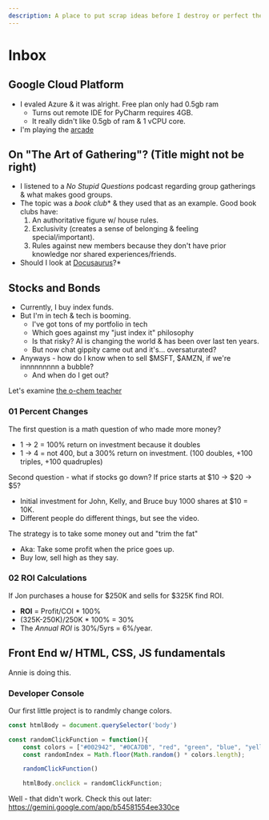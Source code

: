 ```yaml
---
description: A place to put scrap ideas before I destroy or perfect them.
---
```


# Inbox

## Google Cloud Platform
* I evaled Azure & it was alright. Free plan only had 0.5gb ram
  * Turns out remote IDE for PyCharm requires 4GB.
  * It really didn't like 0.5gb of ram & 1 vCPU core.
* I'm playing the [arcade](compscidev/cloud-env-setups/Google%20Cloud%20Arcade/Google%20Cloud%20Arcade.md)

## On "The Art of Gathering"? (Title might not be right)
* I listened to a *No Stupid Questions* podcast regarding group gatherings & what makes good groups.
* The topic was a *book club** & they used that as an example. Good book clubs have:
  1. An authoritative figure w/ house rules.
  2. Exclusivity (creates a sense of belonging & feeling special/important).
  3. Rules against new members because they don't have prior knowledge nor shared experiences/friends.
* Should I look at [Docusaurus](https://docusaurus.io/docs)?*


## Stocks and Bonds
* Currently, I buy index funds.
* But I'm in tech & tech is booming.
  * I've got tons of my portfolio in tech
  * Which goes against my "just index it" philosophy
  * Is that risky? AI is changing the world & has been over last ten years.
  * But now chat gippity came out and it's... oversaturated?
* Anyways - how do I know when to sell $MSFT, $AMZN, if we're innnnnnnnn a bubble?
  * And when do I get out?

Let's examine [the o-chem teacher](https://www.youtube.com/watch?v=7IBzTZqeyo0&list=PL0o_zxa4K1BVJoep_XshasfnwHfCV_JMf&index=1)

### 01 Percent Changes
The first question is a math question of who made more money?
* 1 -> 2 = 100% return on investment because it doubles
* 1 -> 4 = not 400, but a 300% return on investment. (100 doubles, +100 triples, +100 quadruples)

Second question - what if stocks go down? If price starts at $10 -> $20 -> $5?
* Initial investment for John, Kelly, and Bruce buy 1000 shares at $10 = 10K.
* Different people do different things, but see the video.

The strategy is to take some money out and "trim the fat"
* Aka: Take some profit when the price goes up.
* Buy low, sell high as they say.

### 02 ROI Calculations
If Jon purchases a house for $250K and sells for $325K find ROI.
* **ROI** = Profit/COI * 100%
* (325K-250K)/250K * 100% = 30%
* The *Annual ROI* is 30%/5yrs = 6%/year.


## Front End w/ HTML, CSS, JS fundamentals
Annie is doing this.

### Developer Console
Our first little project is to randmly change colors.
```js
const htmlBody = document.querySelector('body')

const randomClickFunction = function(){
    const colors = ["#002942", "#0CA7DB", "red", "green", "blue", "yellow", "purple"];
    const randomIndex = Math.floor(Math.random() * colors.length);

    randomClickFunction()

    htmlBody.onclick = randomClickFunction;
```

Well - that didn't work. Check this out later:
https://gemini.google.com/app/b54581554ee330ce


